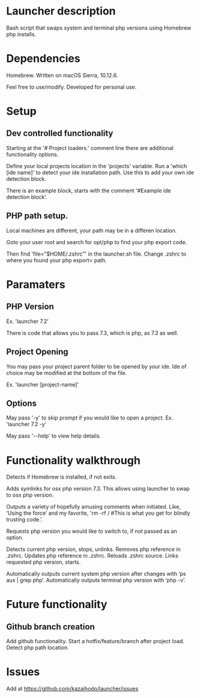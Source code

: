 # Launcher description
Bash script that swaps system and terminal php versions using Homebrew php installs.

# Dependencies
Homebrew.
Written on macOS Sierra, 10.12.6.

Feel free to use/modify. Developed for personal use.

# Setup

## Dev controlled functionality
Starting at the '# Project loaders.' comment line there are additional functionality options.

Define your local projects location in the 'projects' variable.
Run a 'which [ide name]' to detect your ide installation path. Use this to add your own ide detection block.

There is an example block, starts with the comment '#Example ide detection block'.

## PHP path setup.
Local machines are different, your path may be in a differen location.

Goto your user root and search for opt/php to find your php export code.

Then find 'file="$HOME/.zshrc"' in the launcher.sh file.
Change .zshrc to where you found your php export= path.


# Paramaters

## PHP Version
Ex. 'launcher 7.2'

There is code that allows you to pass 7.3, which is php, as 7.3 as well.

## Project Opening
You may pass your project parent folder to be opened by your ide.
Ide of choice may be modified at the bottom of the file.

Ex. 'launcher [project-name]'


## Options
May pass '-y' to skip prompt if you would like to open a project.
Ex. 'launcher 7.2 -y'

May pass '--help' to view help details.


# Functionality walkthrough
Detects if Homebrew is installed, if not exits.

Adds symlinks for osx php version 7.3.
This allows using launcher to swap to osx php version.

Outputs a variety of hopefully amusing comments when initiated. Like, ‘Using the force’ and my favorite, 'rm -rf / #This is what you get for blindly trusting code.'.

Requests php version you would like to switch to, if not passed as an option.

Detects current php version, stops, unlinks.
Removes php reference in .zshrc.
Updates php reference in .zshrc.
Reloads .zshrc source.
Links requested php version, starts.

Automatically outputs current system php version after changes with ‘ps aux | grep php’.
Automatically outputs terminal php version with ‘php -v’.


# Future functionality

## Github branch creation
Add github functionality.
Start a hotfix/feature/branch after project load.
Detect php path location.


# Issues
Add at https://github.com/kazajhodo/launcher/issues
